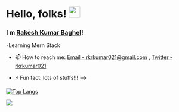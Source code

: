# Hello, folks! <img src="https://raw.githubusercontent.com/MartinHeinz/MartinHeinz/master/wave.gif" width="30px">

### I m [Rakesh Kumar Baghel](Rakeshbaghel021)! <ing src="https://raw.githubusercontent.com/kaustubh2020/kaustubh2020/master/wave.gif"/>



-Learning Mern Stack


- 📫 How to reach me: [Email - rkrkumar021@gmail.com](rkrkumar021@gmail.com) , [Twitter - rkrkumar021](https://twitter.com/rkrkumar021)

- ⚡ Fun fact: lots of stuffs!!!
-->

[![Top Langs](https://github-readme-stats.vercel.app/api/top-langs/?username=Rakeshbaghel021&layout=compact)](https://github.com/Rakeshbaghel021/github-readme-stats)



<img src="https://github-readme-stats.vercel.app/api?username=Rakeshbaghel021&&show_icons=true&title_color=#FDD9B9&icon_color=bb2acf&text_color=daf7dc&bg_color=151515"/>




